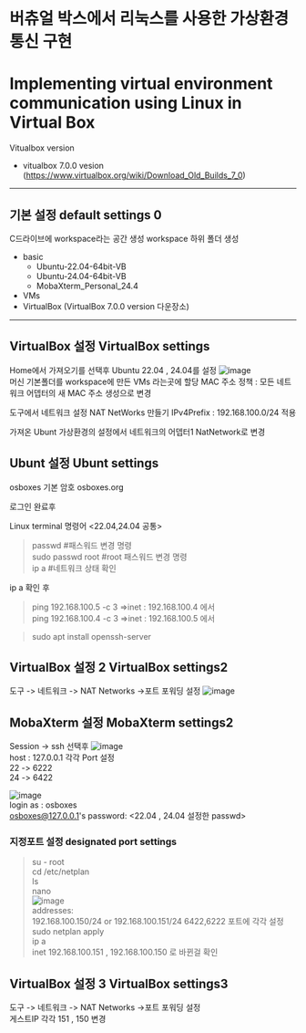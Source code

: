# 버츄얼 박스에서 리눅스를 사용한 가상환경 통신 구현
# Implementing virtual environment communication using Linux in Virtual Box

Vitualbox version
- vitualbox 7.0.0 vesion
(https://www.virtualbox.org/wiki/Download_Old_Builds_7_0)

---
## 기본 설정 default settings 0

C드라이브에 workspace라는 공간 생성
workspace 하위 폴더 생성
- basic
    - Ubuntu-22.04-64bit-VB
    - Ubuntu-24.04-64bit-VB
    - MobaXterm_Personal_24.4
- VMs
- VirtualBox (VirtualBox 7.0.0 version 다운장소)

---
## VirtualBox 설정  VirtualBox settings
Home에서 가져오기를 선택후 Ubuntu 22.04 , 24.04를 설정 
![image](https://github.com/user-attachments/assets/403ebe9f-1643-4691-858f-01cdd526a96f) <br>
머신 기본폴더를 workspace에 만든 VMs 라는곳에 할당
MAC 주소 정책 : 모든 네트워크 어뎁터의 새 MAC 주소 생성으로 변경

도구에서 네트워크 설정
NAT NetWorks 만들기 IPv4Prefix : 192.168.100.0/24 적용

가져온 Ubunt 가상환경의 설정에서 네트워크의 어뎁터1 NatNetwork로 변경

## Ubunt 설정  Ubunt settings
osboxes 기본 암호 osboxes.org

로그인 완료후 

Linux terminal 명령어 <22.04,24.04 공통>
>passwd #패스워드 변경 명령 <br>
>sudo passwd root #root 패스워드 변경 명령 <br>
>ip a #네트워크 상태 확인

ip a 확인 후 
>ping 192.168.100.5 -c 3
=>inet : 192.168.100.4 에서 <br>
>ping 192.168.100.4 -c 3
=>inet : 192.168.100.5 에서

>sudo apt install openssh-server

## VirtualBox 설정 2  VirtualBox settings2
도구 -> 네트워크 -> NAT Networks ->포트 포워딩 설정
![image](https://github.com/user-attachments/assets/dfb05a31-4474-41fa-a2ed-553db7567a83)

## MobaXterm 설정  MobaXterm settings2
Session -> ssh 선택후
![image](https://github.com/user-attachments/assets/db83a113-0af5-47c9-9157-4a7dbe028bae) <br>
host : 127.0.0.1
각각 Port 설정 <br>
 22 -> 6222 <br>
 24 -> 6422

![image](https://github.com/user-attachments/assets/3445f62f-75e4-483d-91bb-14ce2a625651) <br>
login as : osboxes <br>
osboxes@127.0.0.1's password: <22.04 , 24.04 설정한 passwd>

### 지정포트 설정  designated port settings
>su - root <br>
>cd /etc/netplan <br>
>ls <br>
>nano  <br>
![image](https://github.com/user-attachments/assets/f9f04d61-a40d-4f16-94cd-e4a9a84e7267)<br>
>addresses: <br>
>   192.168.100.150/24 or 192.168.100.151/24 6422,6222 포트에 각각 설정 <br>
>sudo netplan apply  <br>
>ip a <br>
inet 192.168.100.151 , 192.168.100.150 로 바뀐걸 확인

## VirtualBox 설정 3  VirtualBox settings3
도구 -> 네트워크 -> NAT Networks ->포트 포워딩 설정 <br>
게스트IP 각각 151 , 150 변경

